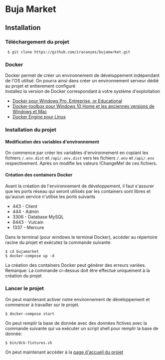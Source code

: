 # Buja Market

## Installation
### Téléchargement du projet
````shell script
 $ git clone https://github.com/iracanyes/bujamarket.git
````
### Docker 
Docker permet de créer un environnement  de développement indépendant de l'OS utilisé. On pourra ainsi dans créer un environnement serveur dédié au projet et entierement configuré  
Installez la version de Docker correspondant à votre système d'exploitation
* [Docker pour Windows Pro, Entreprise, or Educational](https://docs.docker.com/docker-for-windows/install/)
* [Docker-toolbox pour Windows 10 Home et les anciennes versions de Windows et Mac](https://docs.docker.com/toolbox/toolbox_install_windows/)
* [Docker Engine pour Linux](https://docs.docker.com/install/)  

### Installation du projet
#### Modification des variables d'environnement
On commence par créer les variables d'environnement en copiant les fichiers ````/.env.dist```` et ````/api/.env.dist```` vers les fichiers ````/.env```` et ````/api/.env```` respectivement. 
Après on modifie les valeurs !ChangeMe! de ces fichiers. 

#### Création des containers Docker 
Avant la création de l'environnement de développement, il faut s'assurer que les ports réseau qui seront utilisés par les containers sont libres et qu'aucun service n'utilise les ports suivants
* 443 - Client
* 444 - Admin
* 3306 - Database MySQL
* 8443 - Vulcain
* 1337 - Mercure

Dans le terminal (pour windows le terminal Docker), accéder au répertoire racine du projet et exécutez la commande suivante:  
````shell script
$ cd bujamarket
$ docker-compose up -d
````
La création des containers Docker peut générer des erreurs variées.
Remarque: La commande ci-dessus doit être effectué uniquement à la création du projet
### Lancer le projet
On peut maintenant activer notre environnement de développement et commencer à travailler sur le projet.
````shell script
$ docker-compose start
````
On peut remplir la base de donnée avec des données fictives avec la commande suivante qui va exécuter un script shell pour remplir la base de donnée:
````shell script
$ bin/dck-fixtures.sh
````
On peut maintenant accéder à la [page d'accueil du projet](https://localhost/dev)  

